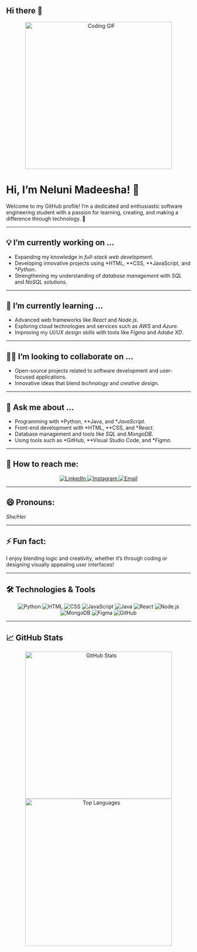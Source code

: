 
## Hi there 👋

<p align="center">
  <img src="https://media3.giphy.com/media/1XCcD9VLQZ2Io/giphy.gif" alt="Coding GIF" width="400">
</p>

# Hi, I’m Neluni Madeesha! 👋  

Welcome to my GitHub profile! I’m a dedicated and enthusiastic software engineering student with a passion for learning, creating, and making a difference through technology. 🚀  

---

## 💡 I’m currently working on ...
- Expanding my knowledge in *full-stack web development*.  
- Developing innovative projects using *HTML, **CSS, **JavaScript, and **Python*.  
- Strengthening my understanding of *database management* with *SQL* and *NoSQL solutions*.  

---

## 🌱 I’m currently learning ...
- Advanced web frameworks like *React* and *Node.js*.  
- Exploring cloud technologies and services such as *AWS* and *Azure*.  
- Improving my *UI/UX design* skills with tools like *Figma* and *Adobe XD*.  

---

## 👯‍♀️ I’m looking to collaborate on ...
- Open-source projects related to software development and user-focused applications.  
- Innovative ideas that blend *technology* and *creative design*.  

---

## 💬 Ask me about ...
- Programming with *Python, **Java, and **JavaScript*.  
- Front-end development with *HTML, **CSS, and **React*.  
- Database management and tools like *SQL* and *MongoDB*.  
- Using tools such as *GitHub, **Visual Studio Code, and **Figma*.  

---

## 📧 How to reach me:
<p align="center">
  <a href="https://www.linkedin.com/in/your-linkedin-profile" target="_blank">
    <img src="https://img.shields.io/badge/LinkedIn-0A66C2?style=for-the-badge&logo=linkedin&logoColor=white" alt="LinkedIn">
  </a>
  <a href="https://www.instagram.com/your-instagram-profile" target="_blank">
    <img src="https://img.shields.io/badge/Instagram-E4405F?style=for-the-badge&logo=instagram&logoColor=white" alt="Instagram">
  </a>
  <a href="mailto:your-email@example.com">
    <img src="https://img.shields.io/badge/Email-D14836?style=for-the-badge&logo=gmail&logoColor=white" alt="Email">
  </a>
</p>

---

## 😄 Pronouns:
*She/Her*

---

## ⚡ Fun fact:
I enjoy blending logic and creativity, whether it’s through coding or designing visually appealing user interfaces!  

---

## 🛠️ Technologies & Tools
<p align="center">
  <img src="https://img.shields.io/badge/Python-3776AB?style=for-the-badge&logo=python&logoColor=white" alt="Python">
  <img src="https://img.shields.io/badge/HTML-E34F26?style=for-the-badge&logo=html5&logoColor=white" alt="HTML">
  <img src="https://img.shields.io/badge/CSS-1572B6?style=for-the-badge&logo=css3&logoColor=white" alt="CSS">
  <img src="https://img.shields.io/badge/JavaScript-F7DF1E?style=for-the-badge&logo=javascript&logoColor=black" alt="JavaScript">
  <img src="https://img.shields.io/badge/Java-007396?style=for-the-badge&logo=java&logoColor=white" alt="Java">
  <img src="https://img.shields.io/badge/React-61DAFB?style=for-the-badge&logo=react&logoColor=black" alt="React">
  <img src="https://img.shields.io/badge/Node.js-339933?style=for-the-badge&logo=nodedotjs&logoColor=white" alt="Node.js">
  <img src="https://img.shields.io/badge/MongoDB-47A248?style=for-the-badge&logo=mongodb&logoColor=white" alt="MongoDB">
  <img src="https://img.shields.io/badge/Figma-F24E1E?style=for-the-badge&logo=figma&logoColor=white" alt="Figma">
  <img src="https://img.shields.io/badge/GitHub-181717?style=for-the-badge&logo=github&logoColor=white" alt="GitHub">
</p>

---

## 📈 GitHub Stats
<p align="center">
  <img src="https://github-readme-stats.vercel.app/api?username=NeluniMadeesha&show_icons=true&theme=radical" alt="GitHub Stats" width="400">
  <img src="https://github-readme-stats.vercel.app/api/top-langs/?username=NeluniMadeesha&layout=compact&theme=radical" alt="Top Languages" width="400">
</p>

